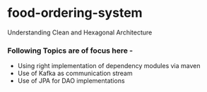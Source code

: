 # food-ordering-system
Understanding Clean and Hexagonal Architecture

### Following Topics are of focus here -

- Using right implementation of dependency modules via maven
- Use of Kafka as communication stream 
- Use of JPA for DAO implementations 